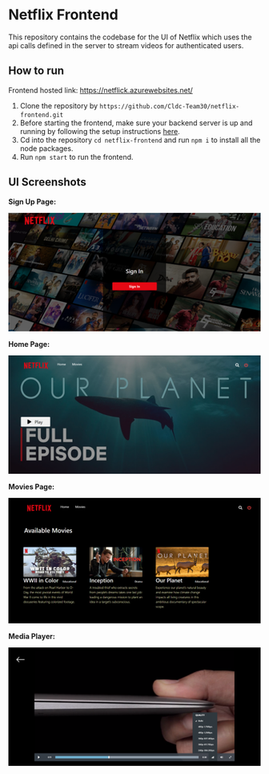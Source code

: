 # Netflix Frontend

This repository contains the codebase for the UI of Netflix which uses the api calls defined in the server to stream videos for authenticated users.

## How to run

Frontend hosted link: https://netflick.azurewebsites.net/

1. Clone the repository by `https://github.com/Cldc-Team30/netflix-frontend.git`
2. Before starting the frontend, make sure your backend server is up and running by following the setup instructions [here](https://github.com/Cldc-Team30/netflix-server).
3. Cd into the repository `cd netflix-frontend` and run `npm i` to install all the node packages.
4. Run `npm start` to run the frontend.

## UI Screenshots

**Sign Up Page:**

![1670939863212](image/README/1670939863212.png)

**Home Page:**

![1670940099790](image/README/1670940099790.png)

**Movies Page:**

![1670940124510](image/README/1670940124510.png)

**Media Player:**

![1670940767676](image/README/1670940767676.png)
